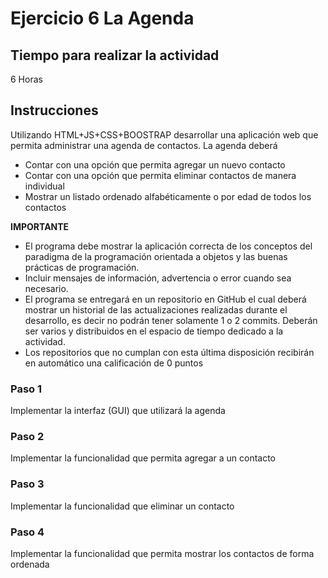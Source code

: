 # Ejercicio 6 La Agenda

## Tiempo para realizar la actividad

6 Horas

## Instrucciones

Utilizando HTML+JS+CSS+BOOSTRAP desarrollar una aplicación web que permita administrar una agenda de contactos. La agenda deberá

- Contar con una opción que permita agregar un nuevo contacto
- Contar con una opción que permita eliminar contactos de manera individual
- Mostrar un listado ordenado alfabéticamente o por edad de todos los contactos

**IMPORTANTE**

- El programa debe mostrar la aplicación correcta de los conceptos del paradigma de la programación orientada a objetos y las buenas prácticas de programación.
- Incluir mensajes de información, advertencia o error cuando sea necesario.
- El programa se entregará en un repositorio en GitHub el cual deberá mostrar un historial de las actualizaciones realizadas durante el desarrollo, es decir no podrán tener solamente 1 o 2 commits. Deberán ser varios y distribuidos en el espacio de tiempo dedicado a la actividad.
- Los repositorios que no cumplan con esta última disposición recibirán en automático una calificación de 0 puntos

### Paso 1

Implementar la interfaz (GUI) que utilizará la agenda

### Paso 2

Implementar la funcionalidad que permita agregar a un contacto

### Paso 3

Implementar la funcionalidad que eliminar un contacto

### Paso 4

Implementar la funcionalidad que permita mostrar los contactos de forma ordenada
